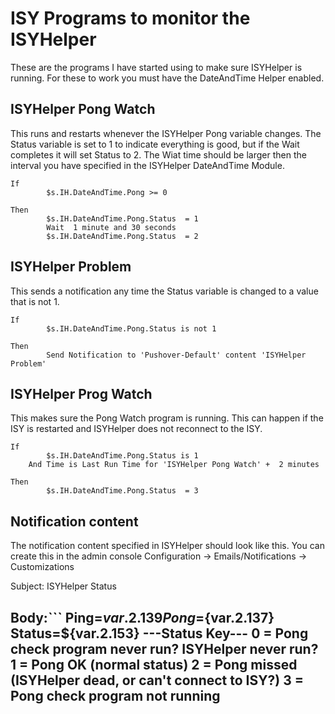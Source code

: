 # ISY Programs to monitor the ISYHelperThese are the programs I have started using to make sure ISYHelper is running.   Forthese to work you must have the DateAndTime Helper enabled.## ISYHelper Pong WatchThis runs and restarts whenever the ISYHelper Pong variable changes.The Status variable is set to 1 to indicate everything is good, butif the Wait completes it will set Status to 2.The Wiat time should be larger then the interval you have specifiedin the ISYHelper DateAndTime Module.```If        $s.IH.DateAndTime.Pong >= 0 Then        $s.IH.DateAndTime.Pong.Status  = 1        Wait  1 minute and 30 seconds        $s.IH.DateAndTime.Pong.Status  = 2```## ISYHelper ProblemThis sends a notification any time the Status variable is changed to a value that is not 1.```If        $s.IH.DateAndTime.Pong.Status is not 1 Then        Send Notification to 'Pushover-Default' content 'ISYHelper Problem' ``` ## ISYHelper Prog WatchThis makes sure the Pong Watch program is running.  This can happen if the ISY is restarted and ISYHelper does not reconnect to the ISY.```If        $s.IH.DateAndTime.Pong.Status is 1    And Time is Last Run Time for 'ISYHelper Pong Watch' +  2 minutes Then        $s.IH.DateAndTime.Pong.Status  = 3``` ## Notification contentThe notification content specified in ISYHelper should look like this.  You can create thisin the admin console Configuration -> Emails/Notifications -> CustomizationsSubject: ISYHelper StatusBody:```Ping=${var.2.139}Pong=${var.2.137}Status=${var.2.153}---Status Key---0 = Pong check program never run? ISYHelper never run?1 = Pong OK (normal status)2 = Pong missed (ISYHelper dead, or can't connect to ISY?)3 = Pong check program not running----------------```